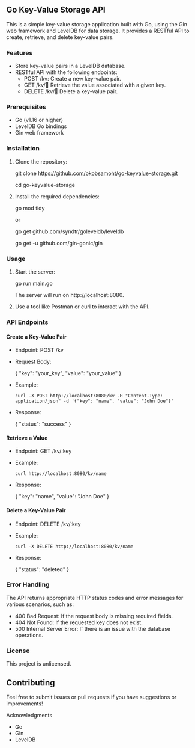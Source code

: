 ## Go Key-Value Storage API

This is a simple key-value storage application built with Go, using the Gin web framework and LevelDB for data storage. It provides a RESTful API to create, retrieve, and delete key-value pairs.

### Features

- Store key-value pairs in a LevelDB database.
- RESTful API with the following endpoints:
    - POST /kv: Create a new key-value pair.
    - GET /kv/:key: Retrieve the value associated with a given key.
    - DELETE /kv/:key: Delete a key-value pair.

### Prerequisites

- Go (v1.16 or higher)
- LevelDB Go bindings
- Gin web framework

### Installation

1. Clone the repository:

   git clone https://github.com/okobsamoht/go-keyvalue-storage.git

   cd go-keyvalue-storage

2. Install the required dependencies:

   go mod tidy

   or

   go get github.com/syndtr/goleveldb/leveldb

   go get -u github.com/gin-gonic/gin


### Usage

1. Start the server:

   go run main.go

   The server will run on http://localhost:8080.

2. Use a tool like Postman or curl to interact with the API.

### API Endpoints

#### Create a Key-Value Pair

- Endpoint: POST /kv
- Request Body:

  {
  "key": "your_key",
  "value": "your_value"
  }

- Example:

  `curl -X POST http://localhost:8080/kv -H "Content-Type: application/json" -d '{"key": "name", "value": "John Doe"}'`

- Response:

  {
  "status": "success"
  }

#### Retrieve a Value

- Endpoint: GET /kv/:key
- Example:

  `curl http://localhost:8080/kv/name`

- Response:

  {
  "key": "name",
  "value": "John Doe"
  }

#### Delete a Key-Value Pair

- Endpoint: DELETE /kv/:key
- Example:

  `curl -X DELETE http://localhost:8080/kv/name`

- Response:

  {
  "status": "deleted"
  }

### Error Handling

The API returns appropriate HTTP status codes and error messages for various scenarios, such as:

- 400 Bad Request: If the request body is missing required fields.
- 404 Not Found: If the requested key does not exist.
- 500 Internal Server Error: If there is an issue with the database operations.

### License

This project is unlicensed.

## Contributing

Feel free to submit issues or pull requests if you have suggestions or improvements!

Acknowledgments

- Go
- Gin
- LevelDB
